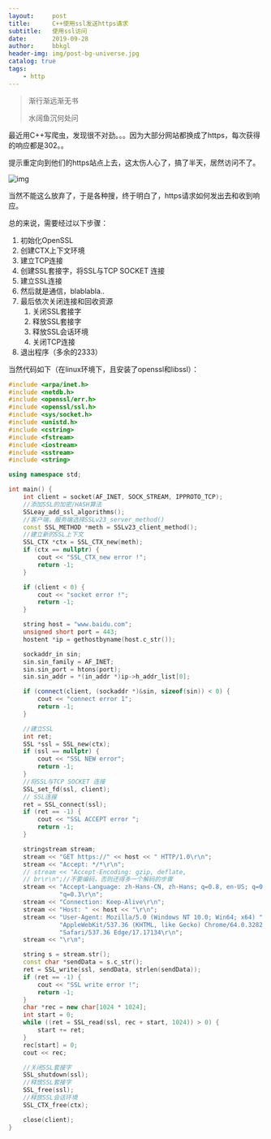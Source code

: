 ```yaml
---
layout:     post
title:      C++使用ssl发送https请求
subtitle:   使用ssl访问
date:       2019-09-28
author:     bbkgl
header-img: img/post-bg-universe.jpg
catalog: true
tags:
    - http
---
```


> 渐行渐远渐无书
> 
> 水阔鱼沉何处问
> 

最近用C++写爬虫，发现很不对劲。。。因为大部分网站都换成了https，每次获得的响应都是302。。

提示重定向到他们的https站点上去，这太伤人心了，搞了半天，居然访问不了。

![img](https://ae01.alicdn.com/kf/H592b1e643bbd4bcbae9a25c06715e063t.jpg)

当然不能这么放弃了，于是各种搜，终于明白了，https请求如何发出去和收到响应。

总的来说，需要经过以下步骤：

1. 初始化OpenSSL
2. 创建CTX上下文环境
3. 建立TCP连接
4. 创建SSL套接字，将SSL与TCP SOCKET 连接
5. 建立SSL连接
6. 然后就是通信，blablabla..
7. 最后依次关闭连接和回收资源
   1. 关闭SSL套接字
   2. 释放SSL套接字
   3. 释放SSL会话环境
   4. 关闭TCP连接
8. 退出程序（多余的2333）

当然代码如下（在linux环境下，且安装了openssl和libssl）：

```cpp
#include <arpa/inet.h>
#include <netdb.h>
#include <openssl/err.h>
#include <openssl/ssl.h>
#include <sys/socket.h>
#include <unistd.h>
#include <cstring>
#include <fstream>
#include <iostream>
#include <sstream>
#include <string>

using namespace std;

int main() {
    int client = socket(AF_INET, SOCK_STREAM, IPPROTO_TCP);
    //添加SSL的加密/HASH算法
    SSLeay_add_ssl_algorithms();
    //客户端，服务端选择SSLv23_server_method()
    const SSL_METHOD *meth = SSLv23_client_method();
    //建立新的SSL上下文
    SSL_CTX *ctx = SSL_CTX_new(meth);
    if (ctx == nullptr) {
        cout << "SSL_CTX_new error !";
        return -1;
    }

    if (client < 0) {
        cout << "socket error !";
        return -1;
    }

    string host = "www.baidu.com";
    unsigned short port = 443;
    hostent *ip = gethostbyname(host.c_str());

    sockaddr_in sin;
    sin.sin_family = AF_INET;
    sin.sin_port = htons(port);
    sin.sin_addr = *(in_addr *)ip->h_addr_list[0];

    if (connect(client, (sockaddr *)&sin, sizeof(sin)) < 0) {
        cout << "connect error 1";
        return -1;
    }

    //建立SSL
    int ret;
    SSL *ssl = SSL_new(ctx);
    if (ssl == nullptr) {
        cout << "SSL NEW error";
        return -1;
    }
    //将SSL与TCP SOCKET 连接
    SSL_set_fd(ssl, client);
    // SSL连接
    ret = SSL_connect(ssl);
    if (ret == -1) {
        cout << "SSL ACCEPT error ";
        return -1;
    }

    stringstream stream;
    stream << "GET https://" << host << " HTTP/1.0\r\n";
    stream << "Accept: */*\r\n";
    // stream << "Accept-Encoding: gzip, deflate,
    // br\r\n";//不要编码，否则还得多一个解码的步骤
    stream << "Accept-Language: zh-Hans-CN, zh-Hans; q=0.8, en-US; q=0.5, en; "
              "q=0.3\r\n";
    stream << "Connection: Keep-Alive\r\n";
    stream << "Host: " << host << "\r\n";
    stream << "User-Agent: Mozilla/5.0 (Windows NT 10.0; Win64; x64) "
              "AppleWebKit/537.36 (KHTML, like Gecko) Chrome/64.0.3282.140 "
              "Safari/537.36 Edge/17.17134\r\n";
    stream << "\r\n";

    string s = stream.str();
    const char *sendData = s.c_str();
    ret = SSL_write(ssl, sendData, strlen(sendData));
    if (ret == -1) {
        cout << "SSL write error !";
        return -1;
    }
    char *rec = new char[1024 * 1024];
    int start = 0;
    while ((ret = SSL_read(ssl, rec + start, 1024)) > 0) {
        start += ret;
    }
    rec[start] = 0;
    cout << rec;

    //关闭SSL套接字
    SSL_shutdown(ssl);
    //释放SSL套接字
    SSL_free(ssl);
    //释放SSL会话环境
    SSL_CTX_free(ctx);

    close(client);
}
```

